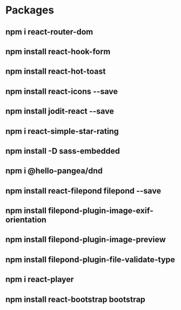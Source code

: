 # Packages 

## npm i react-router-dom
## npm install react-hook-form
## npm install react-hot-toast
## npm install react-icons --save
## npm install jodit-react --save
## npm i react-simple-star-rating
## npm install -D sass-embedded
## npm i @hello-pangea/dnd
## npm install react-filepond filepond --save
## npm install filepond-plugin-image-exif-orientation
## npm install filepond-plugin-image-preview
## npm install filepond-plugin-file-validate-type
## npm i react-player
## npm install react-bootstrap bootstrap